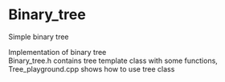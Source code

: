 # Binary_tree
Simple binary tree 

Implementation of binary tree  
Binary_tree.h contains tree template class with some functions, Tree_playground.cpp shows how to use tree class
